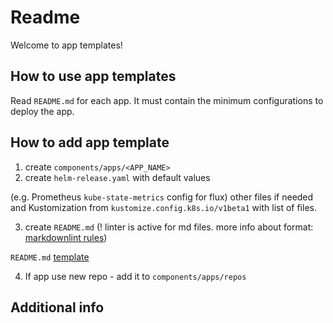 # Readme

Welcome to app templates!

## How to use app templates

Read `README.md` for each app. It must contain the minimum configurations to deploy the app.

## How to add app template

1. create `components/apps/<APP_NAME>`
2. create `helm-release.yaml` with default values

(e.g. Prometheus `kube-state-metrics` config for flux)
other files if needed and Kustomization from `kustomize.config.k8s.io/v1beta1` with list of files.

3. create `README.md` (! linter is active for md files. more info about format: [markdownlint rules](https://github.com/markdownlint/markdownlint/blob/main/docs/RULES.md#rules))

`README.md` [template](../../examples/template-README.md)

4. If app use new repo - add it to `components/apps/repos`

## Additional info

